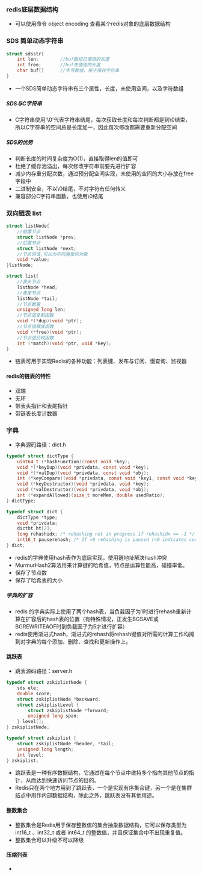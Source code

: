 ### redis底层数据结构

- 可以使用命令 object encoding 查看某个redis对象的底层数据结构



### SDS 简单动态字符串 

```c
struct sdsstr{
    int len;		//buf数组已使用的长度
    int free;		//buf未使用的长度
    char buf[]		//字节数组，用于保存字符串
}
```

- 一个SDS简单动态字符串有三个属性，长度，未使用空间，以及字符数组

##### SDS与C字符串

- C字符串使用'\0'代表字符串结尾，每次获取长度和每次判断都是到\0结束，所以C字符串的空间总是长度加一，因此每次修改都需要重新分配空间



##### SDS的优势

- 判断长度的时间复杂度为O(1)，直接取得len的值即可
- 杜绝了缓存池溢出，每次修改字符串前要先进行扩容
- 减少内存重分配次数，通过预分配空间实现，未使用的空间的大小存放在free字段中
- 二进制安全，不以\0结尾，不对字符有任何转义
- 兼容部分C字符串函数，也使用\0结尾



### 双向链表 list

```c
struct listNode{
    //前置节点
    struct listNode *prev;
    //后置节点
    struct listNode *next;
    //节点的值,可以为不同类型的对象
    void *value;
}listNode;

struct list{
    //表头节点
    listNode *head;
    //表尾节点
    listNode *tail;
    //节点数量
    unsigned long len;
    //节点值复制函数
    void *(*dup)(void *ptr);
    //节点值释放函数
    void (*free)(void *ptr);
    //节点值比较函数
    int (*match)(void *ptr, void *key);
}
```

- 链表可用于实现Redis的各种功能：列表键、发布与订阅、慢查询、监视器

#### redis的链表的特性

- 双端
- 无环
- 带表头指针和表尾指针
- 带链表长度计数器



### 字典

- 字典源码路径：dict.h

```c
typedef struct dictType {
    uint64_t (*hashFunction)(const void *key);
    void *(*keyDup)(void *privdata, const void *key);
    void *(*valDup)(void *privdata, const void *obj);
    int (*keyCompare)(void *privdata, const void *key1, const void *key2);
    void (*keyDestructor)(void *privdata, void *key);
    void (*valDestructor)(void *privdata, void *obj);
    int (*expandAllowed)(size_t moreMem, double usedRatio);
} dictType;

typedef struct dict {
    dictType *type;
    void *privdata;
    dictht ht[2];
    long rehashidx; /* rehashing not in progress if rehashidx == -1 */
    int16_t pauserehash; /* If >0 rehashing is paused (<0 indicates coding error) */
} dict;

```



- redis的字典使用hash表作为底层实现，使用链地址解决hash冲突
- MurmurHash2算法用来计算键的哈希值，特点是运算性能高，碰撞率低。
- 保存了节点数
- 保存了哈希表的大小

##### 字典的扩容

- redis 的字典实际上使用了两个hash表，当负载因子为1时进行rehash重新计算在扩容后的hash表的位置（有特殊情况，正发生BGSAVE或BGREWRITEAOF时到负载因子为5才进行扩容）
- redis使用渐进式hash，渐进式的rehash将rehash键值对所需的计算工作均摊到对字典的每个添加、删除、查找和更新操作上。



#### 跳跃表

- 跳表源码路径：server.h

```c
typedef struct zskiplistNode {
    sds ele;
    double score;
    struct zskiplistNode *backward;
    struct zskiplistLevel {
        struct zskiplistNode *forward;
        unsigned long span;
    } level[];
} zskiplistNode;

typedef struct zskiplist {
    struct zskiplistNode *header, *tail;
    unsigned long length;
    int level;
} zskiplist;

```



- 跳跃表是一种有序数据结构，它通过在每个节点中维持多个指向其他节点的指针，从而达到快速访问节点的目的。
- Redis只在两个地方用到了跳跃表，一个是实现有序集合键，另一个是在集群结点中用作内部数据结构，除此之外，跳跃表没有其他用途。



#### 整数集合

- 整数集合是Redis用于保存整数值的集合抽象数据结构，它可以保存类型为 int16_t 、int32_t 或者 int64_t 的整数值，并且保证集合中不出现重复值。
- 整数集合可以升级不可以降级



#### 压缩列表

- 

